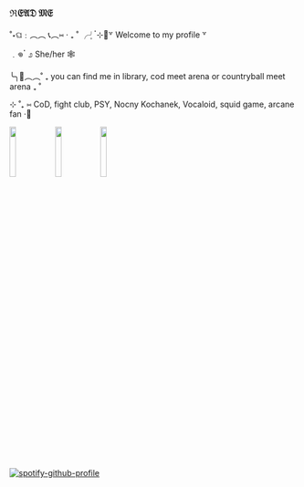 ### ℜ𝔈𝔄𝔇 𝔐𝔈
˚⋆ଘ﹕︵︵ 📞︵⑅ ‧ ₊ ˚
╭╯̥ॱ⊹🎵꒷ Welcome to my profile ꒷

﹒𖦹ॱ ೨ She/her 🕸️  

╰╮🐾︵︵˚ ₊ you can find me in library,
cod meet arena
or countryball meet arena ₊ ˚

⊹ ˚₊ ⑅ CoD, fight club, PSY, Nocny Kochanek,
Vocaloid, squid game, arcane fan ‧🎱

<img src="https://github.com/user-attachments/assets/51632a7e-f268-4d6d-a0d7-6b579b9a9396" width=15% height=15%> <img src="https://github.com/user-attachments/assets/d13f138e-616c-4db5-ae42-db2335128917" width=15% height=15%> <img src="https://github.com/user-attachments/assets/25377da9-1e06-4e35-a042-d0001395bd22" width=15% height=15%>

[![spotify-github-profile](https://spotify-github-profile.kittinanx.com/api/view?uid=31dvd665mpswcjhk7ituhclzjwcq&cover_image=true&theme=novatorem&show_offline=false&background_color=121212&interchange=false&bar_color=a94242&bar_color_cover=false)](https://github.com/kittinan/spotify-github-profile)




